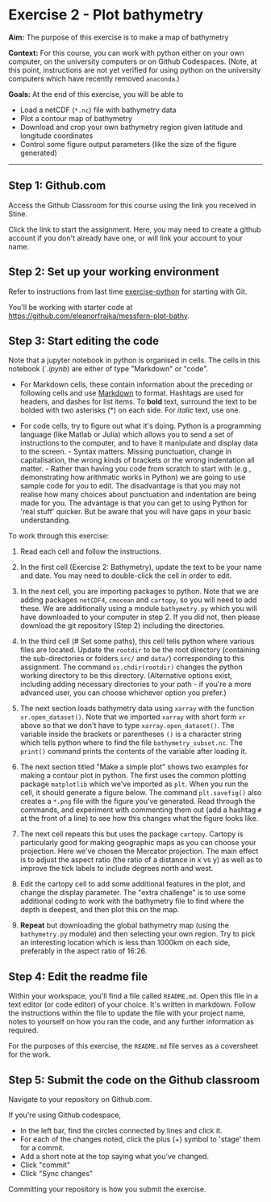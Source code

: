 # Exercise 2 - Plot bathymetry 

**Aim:** The purpose of this exercise is to make a map of bathymetry

**Context:** For this course, you can work with python either on your own computer, on the university computers or on Github Codespaces.  (Note, at this point, instructions are not yet verified for using python on the university computers which have recently removed `anaconda`.)

**Goals:** At the end of this exercise, you will be able to

- Load a netCDF (`*.nc`) file with bathymetry data
- Plot a contour map of bathymetry
- Download and crop your own bathymetry region given latitude and longitude coordinates
- Control some figure output parameters (like the size of the figure generated)
<hr>

## Step 1: Github.com

Access the Github Classroom for this course using the link you received in Stine.

Click the link to start the assignment.  Here, you may need to create a github account if you don't already have one, or will link your account to your name.

## Step 2: Set up your working environment

Refer to instructions from last time [exercise-python](exercise-python.md) for starting with Git.

You'll be working with starter code at https://github.com/eleanorfrajka/messfern-plot-bathy.


## Step 3: Start editing the code

Note that a jupyter notebook in python is organised in cells.  The cells in this notebook (`*.ipynb*) are either of type "Markdown" or "code". 

- For Markdown cells, these contain information about the preceding or following cells and use [Markdown](https://www.markdownguide.org) to format.  Hashtags are used for headers, and dashes for list items.  To **bold** text, surround the text to be bolded with two asterisks (*) on each side.  For *italic* text, use one.
    
- For code cells, try to figure out what it's doing.  Python is a programming language (like Matlab or Julia) which allows you to send a set of instructions to the computer, and to have it manipulate and display data to the screen.
        - Syntax matters.  Missing punctuation, change in capitalisation, the wrong kinds of brackets or the wrong indentation all matter.
        - Rather than having you code from scratch to start with (e.g., demonstrating how arithmatic works in Python) we are going to use sample code for you to edit.  The disadvantage is that you may not realise how many choices about punctuation and indentation are being made for you.  The advantage is that you can get to using Python for 'real stuff' quicker.  But be aware that you will have gaps in your basic understanding.  

To work through this exercise:

1. Read each cell and follow the instructions.  

2. In the first cell (Exercise 2: Bathymetry), update the text to be your name and date.  You may need to double-click the cell in order to edit.

3. In the next cell, you are importing packages to python.  Note that we are adding packages `netCDF4`, `cmocean` and `cartopy`, so you will need to add these.  We are additionally using a module `bathymetry.py` which you will have downloaded to your computer in step 2.  If you did not, then please download the git repository (Step 2) including the directories.

4. In the third cell (# Set some paths), this cell tells python where various files are located.  Update the `rootdir` to be the root directory (containing the sub-directories or folders `src/` and `data/`) corresponding to this assignment.  The command `os.chdir(rootdir)` changes the python working directory to be this directory.  (Alternative options exist, including adding necessary directories to your path - if you're a more advanced user, you can choose whichever option you prefer.)

5. The next section loads bathymetry data using `xarray` with the function `xr.open_dataset()`.  Note that we imported `xarray` with short form `xr` above so that we don't have to type `xarray.open_dataset()`.  The variable inside the brackets or parentheses `()` is a character string which tells python where to find the file `bathymetry_subset.nc`.  The `print()` command prints the contents of the variable after loading it.

6. The next section titled "Make a simple plot" shows two examples for making a contour plot in python.  The first uses the common plotting package `matplotlib` which we've imported as `plt`.  When you run the cell, it should generate a figure below.  The command `plt.savefig()` also creates a `*.png` file with the figure you've generated.  Read through the commands, and experiment with commenting them out (add a hashtag `#` at the front of a line) to see how this changes what the figure looks like.

7. The next cell repeats this but uses the package `cartopy`.  Cartopy is particularly good for making geographic maps as you can choose your projection.  Here we've chosen the Mercator projection.  The main effect is to adjust the aspect ratio (the ratio of a distance in x vs y) as well as to improve the tick labels to include degrees north and west.

8. Edit the cartopy cell to add some additional features in the plot, and change the display parameter.  The "extra challenge" is to use some additional coding to work with the bathymetry file to find where the depth is deepest, and then plot this on the map.

9. **Repeat** but downloading the global bathymetry map (using the `bathymetry.py` module) and then selecting your own region.  Try to pick an interesting location which is less than 1000km on each side, preferably in the aspect ratio of 16:26.

## Step 4: Edit the readme file

Within your workspace, you'll find a file called `README.md`.  Open this file in a text editor (or code editor) of your choice.  It's written in markdown.  Follow the instructions within the file to update the file with your project name, notes to yourself on how you ran the code, and any further information as required.

For the purposes of this exercise, the `README.md` file serves as a coversheet for the work.

## Step 5: Submit the code on the Github classroom 

Navigate to your repository on Github.com.  

If you're using Github codespace, 

- In the left bar, find the circles connected by lines and click it.  
- For each of the changes noted, click the plus (+) symbol to 'stage' them for a commit.  
- Add a short note at the top saying what you've changed.
- Click "commit"
- Click "Sync changes"

Committing your repository is how you submit the exercise.  